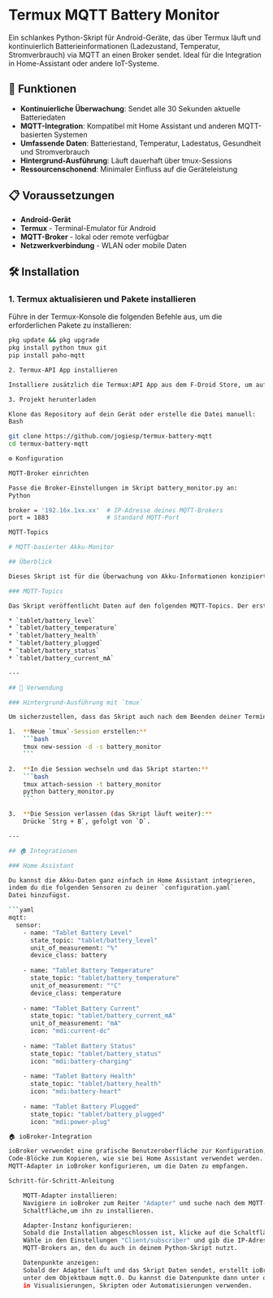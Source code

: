 # Termux MQTT Battery Monitor

Ein schlankes Python-Skript für Android-Geräte, das über Termux läuft und kontinuierlich Batterieinformationen (Ladezustand, Temperatur, Stromverbrauch) via MQTT an einen Broker sendet. Ideal für die Integration in Home-Assistant oder andere IoT-Systeme.

## 📱 Funktionen

- **Kontinuierliche Überwachung**: Sendet alle 30 Sekunden aktuelle Batteriedaten
- **MQTT-Integration**: Kompatibel mit Home Assistant und anderen MQTT-basierten Systemen
- **Umfassende Daten**: Batteriestand, Temperatur, Ladestatus, Gesundheit und Stromverbrauch
- **Hintergrund-Ausführung**: Läuft dauerhaft über tmux-Sessions
- **Ressourcenschonend**: Minimaler Einfluss auf die Geräteleistung

## 📋 Voraussetzungen

- **Android-Gerät**
- **Termux** - Terminal-Emulator für Android
- **MQTT-Broker** - lokal oder remote verfügbar
- **Netzwerkverbindung** - WLAN oder mobile Daten

## 🛠️ Installation

### 1. Termux aktualisieren und Pakete installieren

Führe in der Termux-Konsole die folgenden Befehle aus, um die erforderlichen Pakete zu installieren:

```bash
pkg update && pkg upgrade
pkg install python tmux git
pip install paho-mqtt

2. Termux-API App installieren

Installiere zusätzlich die Termux:API App aus dem F-Droid Store, um auf die Batteriedaten zugreifen zu können.

3. Projekt herunterladen

Klone das Repository auf dein Gerät oder erstelle die Datei manuell:
Bash

git clone https://github.com/jogiesp/termux-battery-mqtt
cd termux-battery-mqtt

⚙️ Konfiguration

MQTT-Broker einrichten

Passe die Broker-Einstellungen im Skript battery_monitor.py an:
Python

broker = '192.16x.1xx.xx'  # IP-Adresse deines MQTT-Brokers
port = 1883                # Standard MQTT-Port

MQTT-Topics

# MQTT-basierter Akku-Monitor

## Überblick

Dieses Skript ist für die Überwachung von Akku-Informationen konzipiert und sendet diese Daten an einen MQTT-Broker. Die gesammelten Daten umfassen den Ladestand, die Temperatur, den Zustand, den Ladezustand (ob angeschlossen), den Status und den Stromverbrauch in Milliampere (mA).

### MQTT-Topics

Das Skript veröffentlicht Daten auf den folgenden MQTT-Topics. Der erste Teil des Topic-Pfads, z. B. `tablet`, kann direkt im Skript an deine Bedürfnisse angepasst werden, um es beispielsweise für ein Handy (`handy`) oder ein Android-Gerät (`android`) zu verwenden.

* `tablet/battery_level`
* `tablet/battery_temperature`
* `tablet/battery_health`
* `tablet/battery_plugged`
* `tablet/battery_status`
* `tablet/battery_current_mA`

---

## 🚀 Verwendung

### Hintergrund-Ausführung mit `tmux`

Um sicherzustellen, dass das Skript auch nach dem Beenden deiner Terminal-Sitzung weiterläuft, ist die Verwendung von `tmux` eine hervorragende Methode.

1.  **Neue `tmux`-Session erstellen:**
    ```bash
    tmux new-session -d -s battery_monitor
    ```

2.  **In die Session wechseln und das Skript starten:**
    ```bash
    tmux attach-session -t battery_monitor
    python battery_monitor.py
    ```

3.  **Die Session verlassen (das Skript läuft weiter):**
    Drücke `Strg + B`, gefolgt von `D`.

---

## 🏠 Integrationen

### Home Assistant

Du kannst die Akku-Daten ganz einfach in Home Assistant integrieren,
indem du die folgenden Sensoren zu deiner `configuration.yaml`
Datei hinzufügst.

```yaml
mqtt:
  sensor:
    - name: "Tablet Battery Level"
      state_topic: "tablet/battery_level"
      unit_of_measurement: "%"
      device_class: battery
      
    - name: "Tablet Battery Temperature"
      state_topic: "tablet/battery_temperature"
      unit_of_measurement: "°C"
      device_class: temperature
      
    - name: "Tablet Battery Current"
      state_topic: "tablet/battery_current_mA"
      unit_of_measurement: "mA"
      icon: "mdi:current-dc"
      
    - name: "Tablet Battery Status"
      state_topic: "tablet/battery_status"
      icon: "mdi:battery-charging"
      
    - name: "Tablet Battery Health"
      state_topic: "tablet/battery_health"
      icon: "mdi:battery-heart"
      
    - name: "Tablet Battery Plugged"
      state_topic: "tablet/battery_plugged"
      icon: "mdi:power-plug"

🏠 ioBroker-Integration

ioBroker verwendet eine grafische Benutzeroberfläche zur Konfiguration, daher gibt es hier keine
Code-Blöcke zum Kopieren, wie sie bei Home Assistant verwendet werden. Stattdessen musst du den
MQTT-Adapter in ioBroker konfigurieren, um die Daten zu empfangen.

Schritt-für-Schritt-Anleitung

    MQTT-Adapter installieren:
    Navigiere in ioBroker zum Reiter "Adapter" und suche nach dem MQTT-Adapter. Klicke auf die
    Schaltfläche,um ihn zu installieren.

    Adapter-Instanz konfigurieren:
    Sobald die Installation abgeschlossen ist, klicke auf die Schaltfläche "Neue Instanz hinzufügen".
    Wähle in den Einstellungen "Client/subscriber" und gib die IP-Adresse und den Port deines
    MQTT-Brokers an, den du auch in deinem Python-Skript nutzt.

    Datenpunkte anzeigen:
    Sobald der Adapter läuft und das Skript Daten sendet, erstellt ioBroker automatisch Datenpunkte
    unter dem Objektbaum mqtt.0. Du kannst die Datenpunkte dann unter dem Reiter "Objekte" finden und
    in Visualisierungen, Skripten oder Automatisierungen verwenden.
